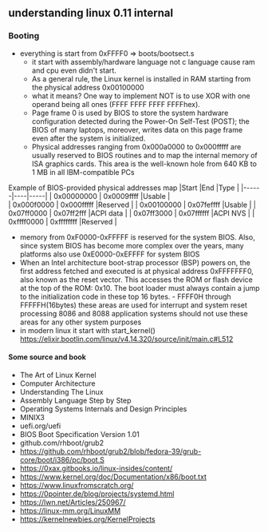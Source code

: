 ## understanding linux 0.11 internal


### Booting 
- everything is start from 0xFFFF0 => boots/bootsect.s  
    - it start with assembly/hardware language not c language cause ram and cpu even didn't start.  
    - As a general rule, the Linux kernel is installed in RAM starting from the physical address 0x00100000  
    - what it means? One way to implement NOT is to use XOR with one operand being all ones (FFFF FFFF FFFF FFFFhex).  
    - Page frame 0 is used by BIOS to store the system hardware configuration
detected during the Power-On Self-Test (POST); the BIOS of many laptops,
moreover, writes data on this page frame even after the system is initialized.  
    - Physical addresses ranging from 0x000a0000 to 0x000fffff are usually reserved to BIOS routines and to map the internal memory of ISA graphics cards. This area
is the well-known hole from 640 KB to 1 MB in all IBM-compatible PCs

Example of BIOS-provided physical addresses map
|Start |End |Type |
|------|----|-----|
| 0x00000000 | 0x0009ffff |Usable    |  
| 0x000f0000 | 0x000fffff |Reserved  |
| 0x00100000 | 0x07feffff |Usable    |
| 0x07ff0000 | 0x07ff2fff |ACPI data |
| 0x07ff3000 | 0x07ffffff |ACPI NVS  |
| 0xffff0000 | 0xffffffff |Reserved  |

   - memory from 0xF0000-0xFFFFF is reserved for the system BIOS. Also, since system BIOS has become more complex over the years, many platforms also use 0xE0000-0xEFFFF for system BIOS
   - When an Intel architecture boot-strap processor (BSP) powers on, the first
address fetched and executed is at physical address 0xFFFFFFF0, also known as the reset vector. This accesses the ROM or flash device at the top of the ROM: 0x10. The boot loader must always contain a jump to the initialization code in these top 16 bytes.
    - FFFF0H through FFFFFH(16bytes) these areas are used for interrupt and system reset processing 8086 and 8088 application systems should not use these areas for any other system purposes
  - in modern linux it start with start_kernel() https://elixir.bootlin.com/linux/v4.14.320/source/init/main.c#L512










#### Some source and book
- The Art of Linux Kernel  
- Computer Architecture  
- Understanding The Linux
- Assembly Language Step by Step
- Operating Systems Internals and Design Principles
- MINIX3
- uefi.org/uefi
- BIOS Boot Specification Version 1.01
- github.com/rhboot/grub2
- https://github.com/rhboot/grub2/blob/fedora-39/grub-core/boot/i386/pc/boot.S
- https://0xax.gitbooks.io/linux-insides/content/
- https://www.kernel.org/doc/Documentation/x86/boot.txt
- https://www.linuxfromscratch.org/
- https://0pointer.de/blog/projects/systemd.html
- https://lwn.net/Articles/250967/
- https://linux-mm.org/LinuxMM
- https://kernelnewbies.org/KernelProjects

